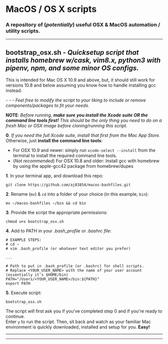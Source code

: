 MacOS / OS X scripts
================

### A repository of (*potentially*) useful OSX & MacOS automation / utility scripts.

_______________________________________________

## **bootstrap_osx.sh** - *Quicksetup script that installs homebrew w/cask, vim8.x, python3 with pipenv, npm, and some minor OS configs.*
This is intended for Mac OS X 10.9 and above, but, it should still work for versions 10.8 and below assuming you know how to handle installing gcc instead.

*- - - Feel free to modify the script to your liking to include or remove components/packages to fit your needs.*

**NOTE**: *Before running, **make sure you install the  Xcode suite OR the command line tools first!** This should be the only thing you need to do on a fresh Mac or OSX image before cloning/running this script.*

**0**. *If you need the full Xcode suite, install that first from the Mac App Store.* Otherwise, just **install the command line tools**:

- For OSX 10.9 and newer: simply run `xcode-select --install` from the terminal to install the required command line tools.
- (*Not recommended*) For OSX 10.8 and older: Install gcc with homebrew by using the apple-gcc42 package from homebrew/dupes

**1**. In your terminal app, and download this repo:

~~~
git clone https://github.com/aj83854/macos-bashfiles.git
~~~

**2**. Rename (`mv`) & `cd` into a folder of your choice (in this example, `bin`):

~~~
mv ~/macos-bashfiles ~/bin && cd bin
~~~

**3**. Provide the script the appropriate permissions:

~~~
chmod u+x bootstrap_osx.sh
~~~

**4**. Add to PATH in your *.bash_profile* or *.bashrc file*:
~~~
# EXAMPLE STEPS:
# cd ~
# vim .bash_profile (or whatever text editor you prefer)

...

# Path to put in .bash_profile (or .bashrc) for shell scripts.
# Replace <YOUR_USER_NAME> with the name of your user account (essentially it's $HOME/bin)
PATH="/Users/<YOUR_USER_NAME>/bin:${PATH}"
export PATH
~~~

**5**. Execute script:
~~~
bootstrap_osx.sh
~~~

The script will first ask you if you've completed step 0 and if you're ready to continue. \
Enter `y` to run the script. Then, sit back and watch as your familiar Mac environment is quickly downloaded, installed and setup for you. **Easy!**
_______________________________________________
_______________________________________________
